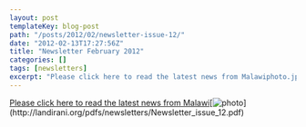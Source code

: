 ```yaml
---
layout: post
templateKey: blog-post
path: "/posts/2012/02/newsletter-issue-12/"
date: "2012-02-13T17:27:56Z"
title: "Newsletter February 2012"
categories: []
tags: [newsletters]
excerpt: "Please click here to read the latest news from Malawiphoto.jpg)"
---
```


[Please click here to read the latest news from Malawi](http://landirani.org/pdfs/newsletters/Newsletter_issue_12.pdf)[![photo](http://www.landirani.org/image_library/news/full_size/4f39722372cb2newsletter_issue_12.pdf_(page_1_of_4).jpg)](http://landirani.org/pdfs/newsletters/Newsletter_issue_12.pdf)